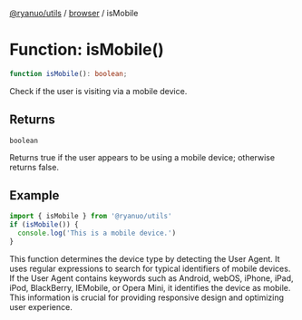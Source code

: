 [@ryanuo/utils](../../index.md) / [browser](../index.md) / isMobile

# Function: isMobile()

```ts
function isMobile(): boolean;
```

Check if the user is visiting via a mobile device.

## Returns

`boolean`

Returns true if the user appears to be using a mobile device; otherwise returns false.

## Example

```ts
import { isMobile } from '@ryanuo/utils'
if (isMobile()) {
  console.log('This is a mobile device.')
}
```
This function determines the device type by detecting the User Agent. It uses regular expressions to search for typical identifiers of mobile devices.
If the User Agent contains keywords such as Android, webOS, iPhone, iPad, iPod, BlackBerry, IEMobile, or Opera Mini,
it identifies the device as mobile. This information is crucial for providing responsive design and optimizing user experience.
